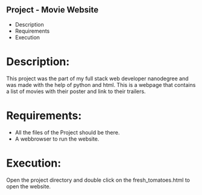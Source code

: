 
## Project - Movie Website

- Description
- Requirements
- Execution


# Description:

This project was the part of my full stack web developer nanodegree and was made with the help of python and html.
This is a webpage that contains a list of movies with their poster and link to their trailers.


# Requirements:

- All the files of the Project should be there.
- A webbrowser to run the website.


# Execution:

Open the project directory and double click on the fresh_tomatoes.html to open the website.
